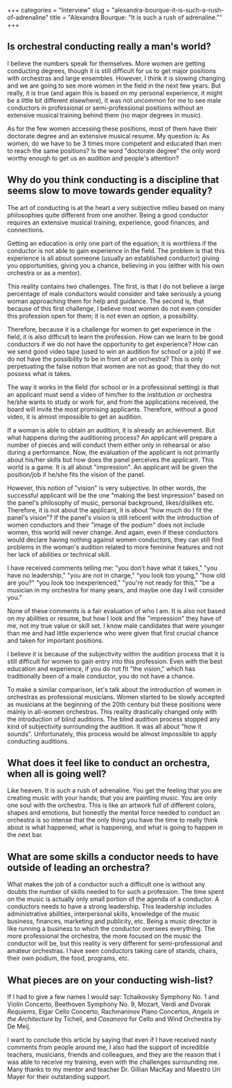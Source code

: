 +++
categories = "Interview"
slug = "alexandra-bourque-it-is-such-a-rush-of-adrenaline"
title = "Alexandra Bourque: &quot;It is such a rush of adrenaline.&quot;"
+++

## Is orchestral conducting really a man's world?

I believe the numbers speak for themselves. More women are getting conducting degrees, though it is still difficult for us to get major positions with orchestras and large ensembles. However, I think it is slowing changing and we are going to see more women in the field in the next few years. But really, it is true (and again this is based on my personal experience, it might be a little bit different elsewhere), it was not uncommon for me to see male conductors in professional or semi-professional positions without an extensive musical training behind them (no major degrees in music). 

As for the few women accessing these positions, most of them have their doctorate degree and an extensive musical resume. My question is: As women, do we have to be 3 times more competent and educated than men to reach the same positions? Is the word "doctorate degree" the only word worthy enough to get us an audition and people's attention?

## Why do you think conducting is a discipline that seems slow to move towards gender equality?

The art of conducting is at the heart a very subjective milieu based on many philosophies quite different from one another. Being a good conductor requires an extensive musical training, experience, good finances, and connections. 

Getting an education is only one part of the equation; it is worthless if the conductor is not able to gain experience in the field. The problem is that this experience is all about someone (usually an established conductor) giving you opportunities, giving you a chance, believing in you (either with his own orchestra or as a mentor). 

This reality contains two challenges. The first, is that I do not believe a large percentage of male conductors would consider and take seriously a young woman approaching them for help and guidance. The second is, that because of this first challenge, I believe most women do not even consider this profession open for them; it is not even an option, a possibility. 

Therefore, because it is a challenge for women to get experience in the field, it is also difficult to learn the profession. How can we learn to be good conductors if we do not have the opportunity to get experience? How can we send good video tape (used to win an audition for school or a job) if we do not have the possibility to be in front of an orchestra? This is only perpetuating the false notion that women are not as good; that they do not possess what is takes. 

The way it works in the field (for school or in a professional setting) is that an applicant must send a video of him/her to the institution or orchestra he/she wants to study or work for, and from the applications received, the board will invite the most promising applicants. Therefore, without a good video, it is almost impossible to get an audition. 

If a woman is able to obtain an audition, it is already an achievement. But what happens during the auditioning process? An applicant will prepare a number of pieces and will conduct them either only in rehearsal or also during a performance. Now, the evaluation of the applicant is not primarily about his/her skills but how does the panel perceives the applicant. This world is a game. It is all about "impression". An applicant will be given the position/job if he/she fits the vision of the panel. 

However, this notion of "vision" is very subjective. In other words, the successful applicant will be the one "making the best impression" based on the panel's philosophy of music, personal background, likes/dislikes etc. Therefore, it is not about the applicant, it is about "how much do I fit the panel's vision"? If the panel's vision is still reticent with the introduction of women conductors and their "image of the podium" does not include women, this world will never change. And again, even if these conductors would declare having nothing against women conductors, they can still find problems in the woman's audition related to more feminine features and not her lack of abilities or technical skill. 

I have received comments telling me: "you don't have what it takes," "you have no leadership," "you are not in charge," "you look too young," "how old are you?" "you look too inexperienced," "you're not ready for this," "be a musician in my orchestra for many years, and maybe one day I will consider you." 

None of these comments is a fair evaluation of who I am. It is also not based on my abilities or resume, but how I look and the "impression" they have of me, not my true value or skill set. I know male candidates that were younger than me and had little experience who were given that first crucial chance and taken for important positions. 

I believe it is because of the subjectivity within the audition process that it is still difficult for women to gain entry into this profession. Even with the best education and experience, if you do not fit "the vision," which has traditionally been of a male conductor, you do not have a chance. 

To make a similar comparison, let's talk about the introduction of women in orchestras as professional musicians. Women started to be slowly accepted as musicians at the beginning of the 20th century but these positions were mainly in all-women orchestras. This reality drastically changed only with the introduction of blind auditions. The blind audition process stopped any kind of subjectivity surrounding the audition. It was all about "how it sounds". Unfortunately, this process would be almost impossible to apply conducting auditions.

## What does it feel like to conduct an orchestra, when all is going well?

Like heaven. It is such a rush of adrenaline. You get the feeling that you are creating music with your hands; that you are painting music. You are only one soul with the orchestra. This is like an artwork full of different colors, shapes and emotions, but honestly the mental force needed to conduct an orchestra is so intense that the only thing you have the time to really think about is what happened, what is happening, and what is going to happen in the next bar. 

## What are some skills a conductor needs to have outside of leading an orchestra?

What makes the job of a conductor such a difficult one is without any doubts the number of skills needed to for such a profession. The time spent on the music is actually only small portion of the agenda of a conductor. A conductors needs to have a strong leadership. This leadership includes administrative abilities, interpersonal skills, knowledge of the music business, finances, marketing and publicity, etc. Being a music director is like running a business to which the conductor oversees everything. The more professional the orchestra, the more focused on the music the conductor will be, but this reality is very different for semi-professional and amateur orchestras. I have seen conductors taking care of stands, chairs, their own podium, the food, programs, etc.

## What pieces are on your conducting wish-list?

If I had to give a few names I would say: Tchaikovsky Symphony No. 1 and Violin Concerto, Beethoven Symphony No. 9, Mozart, Verdi and Dvorak *Requiems*, Elgar Cello Concerto, Rachmaninov Piano Concertos, *Angels in the Architecture* by Ticheli, and *Casanova* for Cello and Wind Orchestra by De Meij.

I want to conclude this article by saying that even if I have received nasty comments from people around me, I also had the support of incredible teachers, musicians, friends and colleagues, and they are the reason that I was able to receive my training, even with the challenges surrounding me. Many thanks to my mentor and teacher Dr. Gillian MacKay and Maestro Uri Mayer for their outstanding support.

